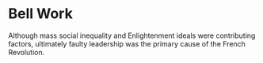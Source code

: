 # Bell Work
Although mass social inequality and Enlightenment ideals were contributing factors, ultimately faulty leadership was the primary cause of the French Revolution.
